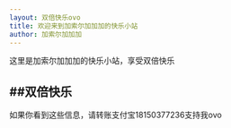 ```yaml
---
layout: 双倍快乐ovo
title: 欢迎来到加索尔加加加的快乐小站
author: 加索尔加加加
---
```


这里是加索尔加加加的快乐小站，享受双倍快乐

##双倍快乐
-----
如果你看到这些信息，请转账支付宝18150377236支持我ovo

